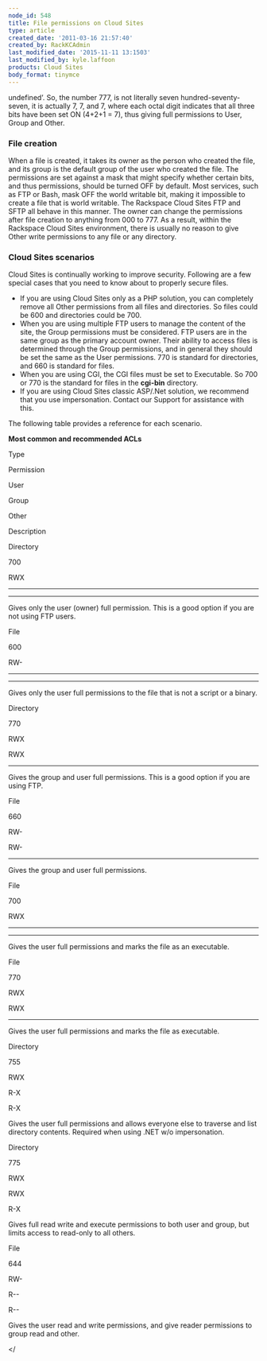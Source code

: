 ```yaml
---
node_id: 548
title: File permissions on Cloud Sites
type: article
created_date: '2011-03-16 21:57:40'
created_by: RackKCAdmin
last_modified_date: '2015-11-11 13:1503'
last_modified_by: kyle.laffoon
products: Cloud Sites
body_format: tinymce
---
```


undefined&rsquo;. So, the number 777,
is not literally seven hundred-seventy-seven, it is actually 7, 7, and
7, where each octal digit indicates that all three bits have been set ON
(4+2+1 = 7), thus giving full permissions to User, Group and Other.

### File creation

When a file is created, it takes its owner as the person who created the
file, and its group is the default group of the user who created the
file. The permissions are set against a mask that might specify whether
certain bits, and thus permissions, should be turned OFF by default.
Most services, such as FTP or Bash, mask OFF the world writable bit,
making it impossible to create a file that is world writable. The
Rackspace Cloud Sites FTP and  SFTP all behave in this manner. The owner
can change the permissions after file creation to anything from 000 to
777. As a result, within the Rackspace Cloud Sites environment, there is
usually no reason to give Other write permissions to any file or any
directory.

### Cloud Sites scenarios

Cloud Sites is continually working to improve security. Following are a
few special cases that you need to know about to properly secure files.

-   If you are using Cloud Sites only as a PHP solution, you can
    completely remove all Other permissions from all files and
    directories. So files could be 600 and directories could be 700.
-   When you are using multiple FTP users to manage the content of the
    site, the Group permissions must be considered. FTP users are in the
    same group as the primary account owner. Their ability to access
    files is determined through the Group permissions, and in general
    they should be set the same as the User permissions. 770 is standard
    for directories, and 660 is standard for files.
-   When you are using CGI, the CGI files must be set to Executable. So
    700 or 770 is the standard for files in the **cgi-bin** directory.
-   If you are using Cloud Sites classic ASP/.Net solution, we recommend
    that you use impersonation. Contact our Support for assistance with
    this.

The following table provides a reference for each scenario.

**Most common and recommended ACLs**

Type

Permission

User

Group

Other

Description

Directory

700

RWX

---

---

Gives only the user (owner) full permission. This is a good option if
you are not using FTP users.

File

600

RW-

---

---

Gives only the user full permissions to the file that is not a script or
a binary.

Directory

770

RWX

RWX

---

Gives the group and user full permissions. This is a good option if you
are using FTP.

File

660

RW-

RW-

---

Gives the group and user full permissions.

File

700

RWX

---

---

Gives the user full permissions and marks the file as an executable.

File

770

RWX

RWX

---

Gives the user full permissions and marks the file as executable.

Directory

755

RWX

R-X

R-X

Gives the user full permissions and allows everyone else to traverse and
list directory contents. Required when using .NET w/o impersonation.

Directory

775

RWX

RWX

R-X

Gives full read write and execute permissions to both user and group,
but limits access to read-only to all others.

File

644

RW-

R--

R--

Gives the user read and write permissions, and give reader permissions
to group read and other.

 \</

